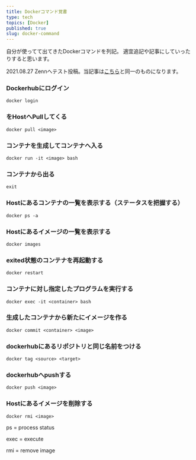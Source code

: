 ```yaml
---
title: Dockerコマンド覚書
type: tech
topics: [Docker]
published: true
slug: docker-command
---
```


自分が使ってて出てきたDockerコマンドを列記。
適宜追記や記事にしていったりすると思います。

2021.08.27 Zennへテスト投稿。当記事は[こちら](https://qiita.com/Lyme_sun/items/9c3ad968a704c3268c88)と同一のものになります。

### Dockerhubにログイン
```
docker login
```

### <image>をHostへPullしてくる
```
docker pull <image>
```

### コンテナを生成してコンテナへ入る
```
docker run -it <image> bash
```

### コンテナから出る
```
exit
```

### Hostにあるコンテナの一覧を表示する（ステータスを把握する）
```
docker ps -a
```

### Hostにあるイメージの一覧を表示する
```
docker images
```

### exited状態のコンテナを再起動する
```
docker restart
```

### コンテナに対し指定したプログラムを実行する
```
docker exec -it <container> bash
```

### 生成したコンテナから新たにイメージを作る
```
docker commit <container> <image>
```

### dockerhubにあるリポジトリと同じ名前をつける
```
docker tag <source> <target>
```

### dockerhubへpushする
```
docker push <image>
```

### Hostにあるイメージを削除する
```
docker rmi <image>
```

ps = process status

exec = execute

rmi = remove image
